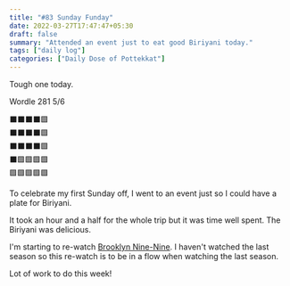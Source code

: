 ```yaml
---
title: "#83 Sunday Funday"
date: 2022-03-27T17:47:47+05:30
draft: false
summary: "Attended an event just to eat good Biriyani today."
tags: ["daily log"]
categories: ["Daily Dose of Pottekkat"]
---
```


Tough one today.

Wordle 281 5/6

⬛⬛⬛⬛🟩\
⬛⬛⬛⬛🟩\
⬛⬛⬛⬛🟩\
⬛🟩🟩🟩🟩\
🟩🟩🟩🟩🟩

To celebrate my first Sunday off, I went to an event just so I could have a plate for Biriyani.

It took an hour and a half for the whole trip but it was time well spent. The Biriyani was delicious.

I'm starting to re-watch [Brooklyn Nine-Nine](https://www.imdb.com/title/tt2467372/). I haven't watched the last season so this re-watch is to be in a flow when watching the last season.

Lot of work to do this week!
